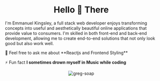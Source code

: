 <h1 align="center">Hello 👋 There</h1>
<p>I'm Emmanuel Kingsley, a full stack web developer enjoys transforming concepts into useful and aesthetically beautiful online applications that provide value to consumers. I'm skilled in both front-end and back-end development, allowing me to create end-to-end solutions that not only look good but also work well.</p>
 💬 Feel free to ask me about **Reactjs and Frontend Styling**

 ⚡ Fun fact **I sometimes drown myself in Music while coding**

<p align="center"><img align="center" src="https://github-readme-stats.vercel.app/api/top-langs?username=greg-soap&show_icons=true&locale=en&layout=compact" alt="greg-soap" /></p>






